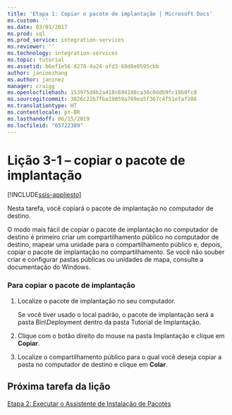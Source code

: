 ```yaml
---
title: 'Etapa 1: Copiar o pacote de implantação | Microsoft Docs'
ms.custom: ''
ms.date: 03/01/2017
ms.prod: sql
ms.prod_service: integration-services
ms.reviewer: ''
ms.technology: integration-services
ms.topic: tutorial
ms.assetid: b6ef1e56-d278-4a24-afd3-68d8e0595cbb
author: janinezhang
ms.author: janinez
manager: craigg
ms.openlocfilehash: 153975d4b2a418c694188ca30c0ddb9fc19b0fc8
ms.sourcegitcommit: 3026c22b7fba19059a769ea5f367c4f51efaf286
ms.translationtype: HT
ms.contentlocale: pt-BR
ms.lasthandoff: 06/15/2019
ms.locfileid: "65722389"
---
```

# <a name="lesson-3-1---copying-the-deployment-bundle"></a>Lição 3-1 – copiar o pacote de implantação

[!INCLUDE[ssis-appliesto](../includes/ssis-appliesto-ssvrpluslinux-asdb-asdw-xxx.md)]


Nesta tarefa, você copiará o pacote de implantação no computador de destino.  
  
O modo mais fácil de copiar o pacote de implantação no computador de destino é primeiro criar um compartilhamento público no computador de destino, mapear uma unidade para o compartilhamento público e, depois, copiar o pacote de implantação no compartilhamento. Se você não souber criar e configurar pastas públicas ou unidades de mapa, consulte a documentação do Windows.  
  
### <a name="to-copy-the-deployment-bundle"></a>Para copiar o pacote de implantação  
  
1.  Localize o pacote de implantação no seu computador.  
  
    Se você tiver usado o local padrão, o pacote de implantação será a pasta Bin\Deployment dentro da pasta Tutorial de Implantação.  
  
2.  Clique com o botão direito do mouse na pasta Implantação e clique em **Copiar**.  
  
3.  Localize o compartilhamento público para o qual você deseja copiar a pasta no computador de destino e clique em **Colar**.  
  
## <a name="next-task-in-lesson"></a>Próxima tarefa da lição  
[Etapa 2: Executar o Assistente de Instalação de Pacotes](../integration-services/lesson-3-2-running-the-package-installation-wizard.md)  
  
  
  
